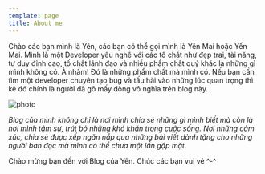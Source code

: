 ```yaml
---
template: page
title: About me
---
```


Chào các bạn mình là Yên, các bạn có thể gọi mình là Yên Mai hoặc Yến Mai. Mình là một Developer yêu nghề với các tố chất như đẹp trai, tài năng, tư duy đỉnh cao, tố chất lãnh đạo và nhiều phẩm chất quý khác là những gì mình không có. À nhầm! Đó là những phẩm chất mà mình có. Nếu bạn cần tìm một developer chuyên tạo bug và tấu hài vào những lúc quan trọng thì kẻ đó chính là người đã gõ mấy dòng vô nghĩa trên blog này.

![photo](/media/photo.png "Hình ảnh minh họa thôi không phải mình đâu :))")

_Blog của mình không chỉ là nơi mình chia sẻ những gì mình biết mà còn là nơi mình tâm sự, trút bỏ những khó khăn trong cuộc sống. Nơi những cảm xúc, chia sẻ được xếp ngăn nắp qua những bài viết dành tặng cho những người bạn đọc mà mình có thể chưa một lần gặp mặt._

Chào mừng bạn đến với Blog của Yên. Chúc các bạn vui vẻ ^-^
